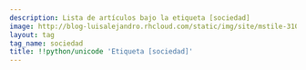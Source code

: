 ```yaml
---
description: Lista de artículos bajo la etiqueta [sociedad]
image: http://blog-luisalejandro.rhcloud.com/static/img/site/mstile-310x310.png
layout: tag
tag_name: sociedad
title: !!python/unicode 'Etiqueta [sociedad]'
---
```

